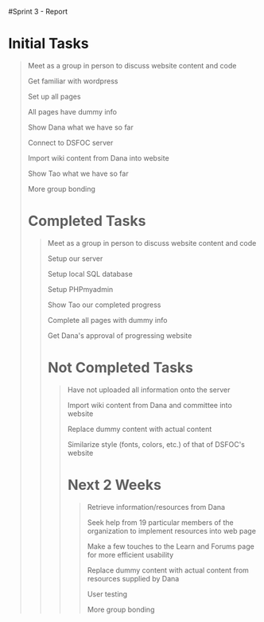 #Sprint 3 - Report

<h1> Initial Tasks </h1>
 
<blockquote>
<p> Meet as a group in person to discuss website content and code</p>
<p> Get familiar with wordpress</p>
<p> Set up all pages</p>
<p> All pages have dummy info</p>
<p> Show Dana what we have so far</p>
<p> Connect to DSFOC server</p>
<p> Import wiki content from Dana into website </p>
<p> Show Tao what we have so far</p>
<p> More group bonding </p>

<h1> Completed Tasks </h1>

<blockquote>
<p> Meet as a group in person to discuss website content and code</p>
<p> Setup our server </p>
<p> Setup local SQL database </p>
<p> Setup PHPmyadmin </p>
<p> Show Tao our completed progress</p>
<p> Complete all pages with dummy info </p>
<p> Get Dana's approval of progressing website

<h1> Not Completed Tasks </h1>

<blockquote>
<p> Have not uploaded all information onto the server</p>
<p> Import wiki content from Dana and committee into website </p>
<p> Replace dummy content with actual content </p>
<p> Similarize style (fonts, colors, etc.) of that of DSFOC's website
<p> </p>

<h1> Next 2 Weeks </h1>

<blockquote>
<p> Retrieve information/resources from Dana </p>
<p> Seek help from 19 particular members of the organization to implement resources into web page </p>
<p> Make a few touches to the Learn and Forums page for more efficient usability </p>
<p> Replace dummy content with actual content from resources supplied by Dana </p>
<p> User testing </p>
<p> More group bonding </p>
